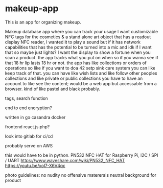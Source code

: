 # makeup-app

This is an app for organizing makeup.  

Makeup database app where you can track your usage
I want customizable NFC tags for the cosmetics & a stand alone art object that has a readout display NFC reader, I wanted it to play a sound but if it has network capabilities that has the potential to be turned into a mic and idk if I want that so maybe just lights? 
I want the display to show a fortune when you scan a product. 
the app tracks what you put on when so if you wanna see if that 18 hr lip lasts 18 hr or not. 
the app has like collections or orders of operations so like if you want to doa 42 setp sink care system you can like keep track of that. 
you can have like wish lists and like follow other peoples collections and like private or public collections you have to have an account to like see the content; 
would be a web app but accessable from a browser. 
kind of like pastel and black probably. 

tags, search function

end to end encryption? 

written in go
casandra
docker

frontend
react.js
php?

look into gitlab for ci/cd 

probably serve on AWS


this would have to be in python. 
PN532 NFC HAT for Raspberry Pi, I2C / SPI / UART
https://www.waveshare.com/wiki/PN532_NFC_HAT
https://youtu.be/xoI7-X6V4qc



photo guidelines:
no nudity
no offensive matererals
neutral background for product
